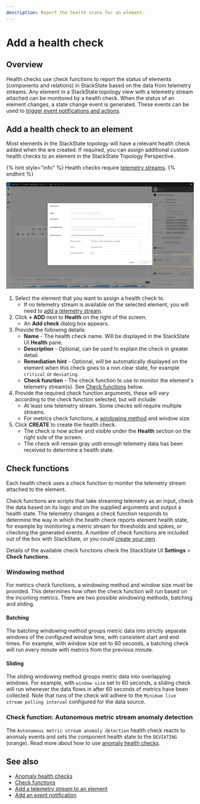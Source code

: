 ```yaml
---
description: Report the health state for an element.
---
```


# Add a health check

## Overview

Health checks use check functions to report the status of elements \(components and relations\) in StackState based on the data from telemetry streams. Any element in a StackState topology view with a telemetry stream attached can be monitored by a health check. When the status of an element changes, a state change event is generated. These events can be used to [trigger event notifications and actions](send-event-notifications.md).

## Add a health check to an element

Most elements in the StackState topology will have a relevant health check added when the are created. If required, you can assign additional custom health checks to an element in the StackState Topology Perspective.

{% hint style="info" %}
Health checks require [telemetry streams](add-telemetry-to-element.md).
{% endhint %}

![Add a health check to an element](/.gitbook/assets/v44_add_health_check.png)

1. Select the element that you want to assign a health check to.
   * If no telemetry stream is available on the selected element, you will need to [add a telemetry stream](add-telemetry-to-element.md).
2. Click **+ ADD** next to **Health** on the right of the screen. 
   * An **Add check** dialog box appears.
3. Provide the following details:
   * **Name** - The health check name. Will be displayed in the StackState UI **Health** pane.
   * **Description** - Optional, can be used to explain the check in greater detail.
   * **Remediation hint** - Optional, will be automatically displayed on the element when this check goes to a non clear state, for example `critical` or `deviating`.
   * **Check function** - The check function to use to monitor the element's telemetry stream\(s\). See [Check functions](add-a-health-check.md#check-functions) below.
4. Provide the required check function arguments, these will vary according to the check function selected, but will include:
   * At least one telemetry stream. Some checks will require multiple streams. 
   * For metrics check functions, a [windowing method](add-a-health-check.md#windowing-method) and window size.
5. Click **CREATE** to create the health check. 
   * The check is now active and visible under the **Health** section on the right side of the screen. 
   * The check will remain gray until enough telemetry data has been received to determine a health state.

## Check functions

Each health check uses a check function to monitor the telemetry stream attached to the element.

Check functions are scripts that take streaming telemetry as an input, check the data based on its logic and on the supplied arguments and output a health state. The telemetry changes a check function responds to determine the way in which the health check reports element health state, for example by monitoring a metric stream for thresholds and spikes, or checking the generated events. A number of check functions are included out of the box with StackState, or you could [create your own](../../configure/telemetry/checks_and_streams.md#check-functions).

Details of the available check functions check the StackState UI **Settings** &gt; **Check functions**.

### Windowing method

For metrics check functions, a windowing method and window size must be provided. This determines how often the check function will run based on the incoming metrics. There are two possible windowing methods, batching and sliding.

#### Batching

The batching windowing method groups metric data into strictly separate windows of the configured window time, with consistent start and end times. For example, with window size set to 60 seconds, a batching check will run every minute with metrics from the previous minute.

#### Sliding

The sliding windowing method groups metric data into overlapping windows. For example, with `window size` set to 60 seconds, a sliding check will run whenever the data flows in after 60 seconds of metrics have been collected. Note that runs of the check will adhere to the `Minimum live stream polling interval` configured for the data source.

### Check function: Autonomous metric stream anomaly detection  

The `Autonomous metric stream anomaly detection` health check reacts to anomaly events and sets the component health state to the `DEVIATING` (orange). Read more about how to use [anomaly health checks](anomaly-health-checks.md).

## See also

* [Anomaly health checks](anomaly-health-checks.md)
* [Check functions](../../configure/telemetry/checks_and_streams.md#check-functions)
* [Add a telemetry stream to an element](add-telemetry-to-element.md)
* [Add an event notification](send-event-notifications.md)

